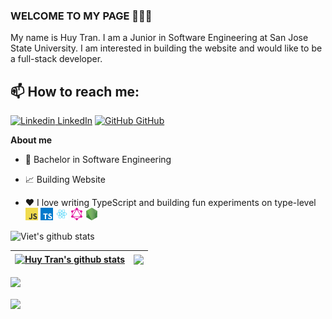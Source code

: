   ### WELCOME TO MY PAGE 👋👋👋
My name is Huy Tran. I am a Junior in Software Engineering at San Jose State University. I am interested in building the website and would like to be a full-stack developer.<br>
## 📫 How to reach me: 

[![Linkedin](https://cdn-icons-png.flaticon.com/512/174/174857.png) LinkedIn](https://www.linkedin.com/in/huytran93/) [![GitHub](https://i.stack.imgur.com/tskMh.png) GitHub](https://github.com/HuyTran72)

**About me**

- 💼 Bachelor in Software Engineering

- 📈 Building Website

- ❤️ I love writing TypeScript and building fun experiments on type-level
<code><img height="20" alt="javascript" src="https://raw.githubusercontent.com/github/explore/80688e429a7d4ef2fca1e82350fe8e3517d3494d/topics/javascript/javascript.png"></code>
<code><img height="20" alt="typescript" src="https://raw.githubusercontent.com/github/explore/80688e429a7d4ef2fca1e82350fe8e3517d3494d/topics/typescript/typescript.png"></code>
<code><img height="20" alt="react" src="https://raw.githubusercontent.com/github/explore/80688e429a7d4ef2fca1e82350fe8e3517d3494d/topics/react/react.png"></code>
<code><img height="20" alt="graphql" src="https://raw.githubusercontent.com/github/explore/5c058a388828bb5fde0bcafd4bc867b5bb3f26f3/topics/graphql/graphql.png"></code>
<code><img height="20" alt="nodejs" src="https://raw.githubusercontent.com/github/explore/80688e429a7d4ef2fca1e82350fe8e3517d3494d/topics/nodejs/nodejs.png"></code>    



![Viet's github stats](https://github-readme-stats-git-masterrstaa-rickstaa.vercel.app/api?username=huytran72&show_icons=true&theme=tokyonight&hide=contribs,prs,issues)

| <a href="https://github.com/huytran72"><img align="center" src="https://github-readme-stats.vercel.app/api?username=huytran72&show_icons=true&include_all_commits=true&theme=tokyonight&hide=contribs,prs,issues" alt="Huy Tran's github stats" /></a> | <a href="https://github.com/huytran72"><img align="center" src="https://github-readme-stats.vercel.app/api/top-langs/?username=huytran72&layout=compact&theme=tokyonight&hide=contribs,prs,issues" /></a> |
| ------------- | ------------- |

<a href="https://github.com/huytran72/Bank_Account_App/">
  <!-- Change the `github-readme-stats.anuraghazra1.vercel.app` to `github-readme-stats.vercel.app`  -->
  <img align="center" src="https://github-readme-stats.anuraghazra1.vercel.app/api/pin/?username=huytran72&repo=Bank_Account_App&theme=radical" />
</a>    

<br />
<br />

<a href="https://github.com/huytran72/Sportify_App/">
  <!-- Change the `github-readme-stats.anuraghazra1.vercel.app` to `github-readme-stats.vercel.app`  -->
  <img align="center" src="https://github-readme-stats.anuraghazra1.vercel.app/api/pin/?username=huytran72&repo=Sportify_App&theme=radical" />
</a>    

